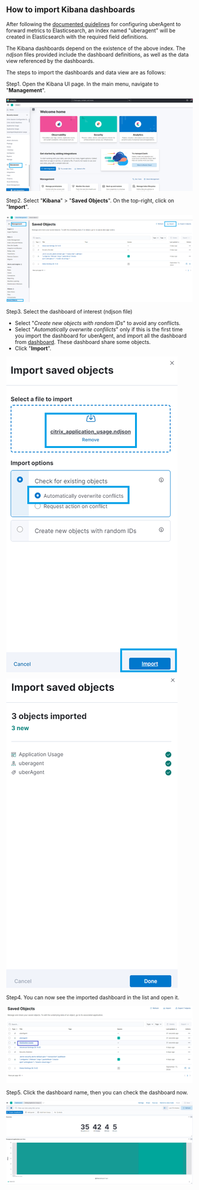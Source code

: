 ## How to import Kibana dashboards

After following the [documented guidelines](https://docs.citrix.com/en-us/uberagent/current-release/installation/backend/installing-elasticsearch) for configuring uberAgent to forward metrics to Elasticsearch, an index named "uberagent" will be created in Elasticsearch with the required field definitions.

The Kibana dashboards depend on the existence of the above index.
The _ndjson_ files provided include the dashboard definitions, as well as the data view referenced by the dashboards.

The steps to import the dashboards and data view are as follows:

Step1. Open the Kibana UI page. In the main menu, navigate to "**Management**".

![Kibana Home](../img/kibana_management.png)

Step2. Select "**Kibana**" > "**Saved Objects**". On the top-right, click on "**Import**".

![Kibana Saved Objects](../img/kibana_saved_object.png)

Step3. Select the dashboard of interest (ndjson file)
- Select "_Create new objects with random IDs_" to avoid any conflicts.
- Select "_Automatically overwrite confilicts_" only if this is the first time you import the dashboard for uberAgent, and import all the dashboard from [dashboard](../kibana/dashboards/). These dashboard share some objects.
- Click "**Import**".

![Kibana Import](../img/kibana_import.png)

![Kibana Import Done](../img/kibana_import_done.png)

Step4. You can now see the imported dashboard in the list and open it.

![Kibana Dashboard List](../img/kibana_dashboard_check.png)

Step5. Click the dashboard name, then you can check the dashboard now.

![Kibana Dashboard Demo](../img/kibana_dashboard_application.png)
